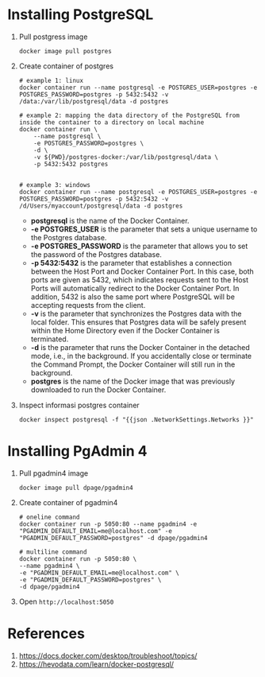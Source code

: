 # Installing PostgreSQL
1. Pull postgress image
   ```
   docker image pull postgres
   ```

2. Create container of postgres
    ```
    # example 1: linux
    docker container run --name postgresql -e POSTGRES_USER=postgres -e POSTGRES_PASSWORD=postgres -p 5432:5432 -v /data:/var/lib/postgresql/data -d postgres

    # example 2: mapping the data directory of the PostgreSQL from inside the container to a directory on local machine
    docker container run \
        --name postgresql \
        -e POSTGRES_PASSWORD=postgres \
        -d \
        -v ${PWD}/postgres-docker:/var/lib/postgresql/data \
        -p 5432:5432 postgres 


    # example 3: windows
    docker container run --name postgresql -e POSTGRES_USER=postgres -e POSTGRES_PASSWORD=postgres -p 5432:5432 -v /d/Users/myaccount/postgresql/data -d postgres
    ```

    - **postgresql** is the name of the Docker Container.
    - **-e POSTGRES_USER** is the parameter that sets a unique username to the Postgres database.
    - **-e POSTGRES_PASSWORD** is the parameter that allows you to set the password of the Postgres database.
    - **-p 5432:5432** is the parameter that establishes a connection between the Host Port and Docker Container Port. In this case, both ports are given as 5432, which indicates requests sent to the Host Ports will automatically redirect to the Docker Container Port. In addition, 5432 is also the same port where PostgreSQL will be accepting requests from the client.
    - **-v** is the parameter that synchronizes the Postgres data with the local folder. This ensures that Postgres data will be safely present within the Home Directory even if the Docker Container is terminated.
    - **-d** is the parameter that runs the Docker Container in the detached mode, i.e., in the background. If you accidentally close or terminate the Command Prompt, the Docker Container will still run in the background.
    - **postgres** is the name of the Docker image that was previously downloaded to run the Docker Container.

3. Inspect informasi postgres container
    ```
    docker inspect postgresql -f "{{json .NetworkSettings.Networks }}"
    ```


# Installing PgAdmin 4
1. Pull pgadmin4 image
    ```
    docker image pull dpage/pgadmin4
    ```

2. Create container of pgadmin4
    ```
    # oneline command
    docker container run -p 5050:80 --name pgadmin4 -e "PGADMIN_DEFAULT_EMAIL=me@localhost.com" -e "PGADMIN_DEFAULT_PASSWORD=postgres" -d dpage/pgadmin4

    # multiline command
    docker container run -p 5050:80 \
    --name pgadmin4 \
    -e "PGADMIN_DEFAULT_EMAIL=me@localhost.com" \
    -e "PGADMIN_DEFAULT_PASSWORD=postgres" \
    -d dpage/pgadmin4
    ```
3. Open ```http://localhost:5050```

# References
1. https://docs.docker.com/desktop/troubleshoot/topics/
2. https://hevodata.com/learn/docker-postgresql/